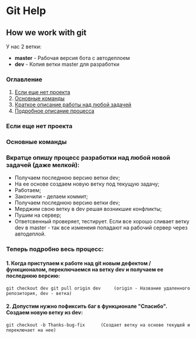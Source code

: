 # Git Help
## **How we work with git**

У нас 2 ветки:
- **master** - Рабочая версия бота с автодеплоем
- **dev** - Копия ветки master для разработки

### Оглавление
1. [Если еще нет проекта](#Если-еще-нет-проекта)
2. [Основные команды](#Основные-команды)
3. [Краткое описание работы над любой задачей](#вкратце-опишу-процесс-разработки-над-любой-новой-задачей-даже-мелкой)
4. [Подробное описание процесса](#теперь-подробно-весь-процесс)

### Если еще нет проекта

### Основные команды

### Вкратце опишу процесс разработки над любой новой задачей (даже мелкой):
- Получаем последнюю версию ветки dev;
- На ее основе создаем новую ветку под текущую задачу;
- Работаем;
- Закончили - делаем коммит;
- Получаем последнюю версию ветки dev;
- Мерджим свою ветку в dev решая возникшие конфликты;
- Пушим на сервер;
- Ответсвенный проверяет, тестирует. Если все хорошо сливает ветку dev в master - так все изменеия попадают на рабочий сервер через автодеплой.


### Теперь подробно весь процесс:
#### 1. Когда приступаем к работе над git новым дефектом / функционалом, переключаемся на ветку dev и получаем ее последнюю версию:

`git checkout dev
git pull origin dev     (origin - Название удаленного репозитория, dev - ветка)`

#### 2. Допустим нужно пофиксить баг в функционале "Спасибо". Создаем новую ветку из dev:

`git checkout -b Thanks-bug-fix      (Создает ветку на основе текущей и переключает на нее)`
